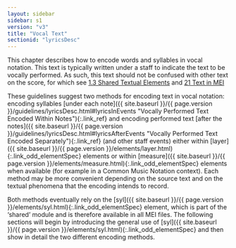 ```yaml
---
layout: sidebar
sidebar: s1
version: "v3"
title: "Vocal Text"
sectionid: "lyricsDesc"
---
```




This chapter describes how to encode words and syllables in vocal notation. This text
is
typically written under a staff to indicate the text to be vocally performed. As such,
this text
should not be confused with other text on the score, for which see <a class="link_ptr" title="Shared Textual Elements" href="{{ site.baseurl }}/{{ page.version }}/guidelines/shared.html#sharedTextualElements">1.3 Shared Textual Elements</a> and <a class="link_ptr" title="Text in MEI" href="{{ site.baseurl }}/{{ page.version }}/guidelines/text.html">21 Text in MEI</a>


These guidelines suggest two methods for encoding text in vocal notation: encoding
syllables
[under each note]({{ site.baseurl }}/{{ page.version }}/guidelines/lyricsDesc.html#lyricsInEvents "Vocally Performed Text Encoded Within Notes"){:.link_ref} and encoding performed text [after the notes]({{ site.baseurl }}/{{ page.version }}/guidelines/lyricsDesc.html#lyricsAfterEvents "Vocally Performed Text Encoded Separately"){:.link_ref} (and other staff events) either within [layer]({{ site.baseurl }}/{{ page.version }}/elements/layer.html){:.link_odd_elementSpec} elements or within [measure]({{ site.baseurl }}/{{ page.version }}/elements/measure.html){:.link_odd_elementSpec} elements when
available (for example in a Common Music Notation context). Each method may be more
convenient
depending on the source text and on the textual phenomena that the encoding intends
to
record.


Both methods eventually rely on the [syl]({{ site.baseurl }}/{{ page.version }}/elements/syl.html){:.link_odd_elementSpec} element, which is part of the
‘shared’ module and is therefore available in all MEI files. The following
sections will begin by introducing the general use of [syl]({{ site.baseurl }}/{{ page.version }}/elements/syl.html){:.link_odd_elementSpec} and then show in
detail the two different encoding methods.








